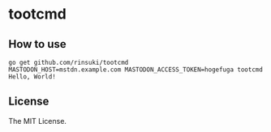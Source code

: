 # tootcmd

## How to use

```
go get github.com/rinsuki/tootcmd
MASTODON_HOST=mstdn.example.com MASTODON_ACCESS_TOKEN=hogefuga tootcmd Hello, World!
```

## License

The MIT License.